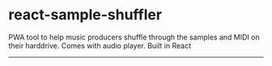 # react-sample-shuffler
PWA tool to help music producers shuffle through the samples and MIDI on their harddrive. Comes with audio player. Built in React

---
